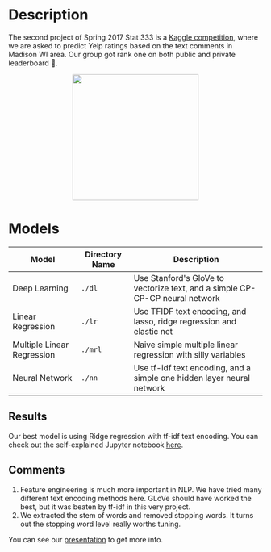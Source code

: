 # Description
The second project of Spring 2017 Stat 333 is a [Kaggle competition](https://www.kaggle.com/c/uw-madison-sp17-stat333), where we are asked to predict Yelp ratings based on the text comments in Madison WI area. Our group got rank one on both public and private leaderboard 🎉.

<p align="center">
	<img src="https://i.imgur.com/RMz0uDn.png" height="250">
</p>


# Models
| Model                      | Directory Name | Description                                                                  |
|----------------------------|----------------|------------------------------------------------------------------------------|
| Deep Learning              | `./dl`         | Use Stanford's GloVe to vectorize text, and a simple CP-CP-CP neural network |
| Linear Regression          | `./lr`         | Use TFIDF text encoding, and lasso, ridge regression and elastic net         |
| Multiple Linear Regression | `./mrl`        | Naive simple multiple linear regression with silly variables                 |
| Neural Network             | `./nn`         | Use tf-idf text encoding, and a simple one hidden layer neural network       |

## Results
Our best model is using Ridge regression with tf-idf text encoding. You can check out the self-explained Jupyter notebook [here](https://github.com/xiaohk/stat333_project_2/blob/master/model/lr/final_model.ipynb).

## Comments
1. Feature engineering is much more important in NLP. We have tried many different text encoding methods here. GLoVe should have worked the best, but it was beaten by tf-idf in this very project.
2. We extracted the stem of words and removed stopping words. It turns out the stopping word level really worths tuning.


You can see our [presentation](https://docs.google.com/presentation/d/e/2PACX-1vQSIkfflqbx-Qlg6wRq-qwXJ2lbG3jrTiu-kara1DTUCQXRSxV_brV_TsjwlCsQJZuUCWuieN94Cqps/pub?start=false&loop=false&delayms=3000) to get more info.
